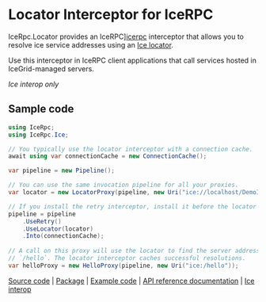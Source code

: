 # Locator Interceptor for IceRPC

IceRpc.Locator provides an IceRPC][icerpc] interceptor that allows you to resolve ice service addresses
using an [Ice locator][locator].

Use this interceptor in IceRPC client applications that call services hosted in IceGrid-managed servers.

_Ice interop only_

## Sample code

```csharp
using IceRpc;
using IceRpc.Ice;

// You typically use the locator interceptor with a connection cache.
await using var connectionCache = new ConnectionCache();

var pipeline = new Pipeline();

// You can use the same invocation pipeline for all your proxies.
var locator = new LocatorProxy(pipeline, new Uri("ice://localhost/DemoIceGrid/Locator"));

// If you install the retry interceptor, install it before the locator interceptor.
pipeline = pipeline
    .UseRetry()
    .UseLocator(locator)
    .Into(connectionCache);
    
// A call on this proxy will use the locator to find the server address(es) associated with
// `/hello`. The locator interceptor caches successful resolutions.
var helloProxy = new HelloProxy(pipeline, new Uri("ice:/hello"));
```

[Source code][source] | [Package][package] | [Example code][example] | [API reference documentation][api] | [Ice interop][interop]

[api]: https://api.testing.zeroc.com/csharp/api/IceRpc.Locator.html
[example]: https://github.com/icerpc/icerpc-csharp/tree/main/examples/Interop/IceGrid
[icerpc]: https://www.nuget.org/packages/IceRpc
[interop]: https://docs.testing.zeroc.com/docs/icerpc-for-ice-users
[locator]: https://doc.zeroc.com/ice/3.7/client-server-features/locators
[package]: https://www.nuget.org/packages/IceRpc.Locator
[source]: https://github.com/icerpc/icerpc-csharp/tree/main/src/IceRpc.Locator
